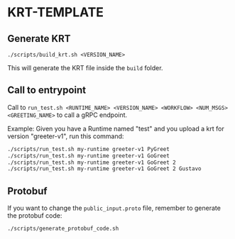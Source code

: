 # KRT-TEMPLATE

## Generate KRT

```
./scripts/build_krt.sh <VERSION_NAME>
```

This will generate the KRT file inside the `build` folder.

## Call to entrypoint

Call to `run_test.sh <RUNTIME_NAME> <VERSION_NAME> <WORKFLOW> <NUM_MSGS> <GREETING_NAME>` to call a gRPC endpoint.

Example: Given you have a Runtime named "test" and you upload a krt for version "greeter-v1", run this command:

```sh
./scripts/run_test.sh my-runtime greeter-v1 PyGreet
./scripts/run_test.sh my-runtime greeter-v1 GoGreet
./scripts/run_test.sh my-runtime greeter-v1 GoGreet 2
./scripts/run_test.sh my-runtime greeter-v1 GoGreet 2 Gustavo
```

## Protobuf

If you want to change the `public_input.proto` file, remember to generate the protobuf code:

```
./scripts/generate_protobuf_code.sh
```
